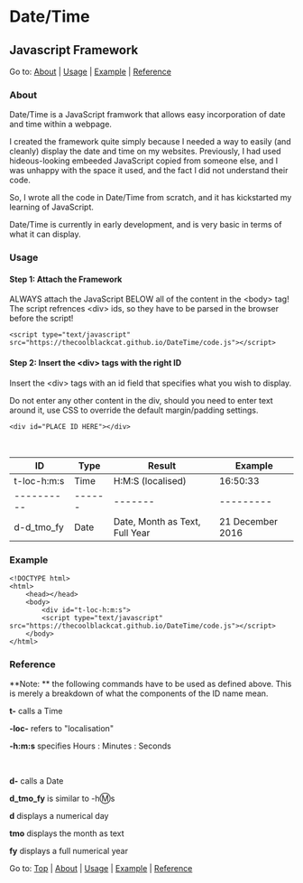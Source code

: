 
# Date/Time
## Javascript Framework

Go to: [About](#about) | [Usage](#usage) | [Example](#example) | [Reference](#reference)

### About
Date/Time is a JavaScript framwork that allows easy incorporation of date and time within a webpage.

I created the framework quite simply because I needed a way to easily (and cleanly) display the date and time on my websites. Previously, I had used hideous-looking embeeded JavaScript copied from someone else, and I was unhappy with the space it used, and the fact I did not understand their code.

So, I wrote all the code in Date/Time from scratch, and it has kickstarted my learning of JavaScript.

Date/Time is currently in early development, and is very basic in terms of what it can display.

### Usage
#### Step 1: Attach the Framework

ALWAYS attach the JavaScript BELOW all of the content in the &lt;body&gt; tag!
The script refrences &lt;div&gt; ids, so they have to be parsed in the browser before the script!

	<script type="text/javascript" src="https://thecoolblackcat.github.io/DateTime/code.js"></script>

#### Step 2: Insert the &lt;div&gt; tags with the right ID

Insert the &lt;div&gt; tags with an id field that specifies what you wish to display.

Do not enter any other content in the div, should you need to enter text around it, use CSS to override the default margin/padding settings.

	<div id="PLACE ID HERE"></div>

&nbsp;

  ID     | Type | Result | Example
----------|------|-------|---------
  t-loc-h\:m\:s | Time | H:M:S (localised) | 16:50:33
----------|------|-------|---------
d-d_tmo_fy  | Date | Date, Month as Text, Full Year | 21 December 2016

### Example

	<!DOCTYPE html>
	<html>
		<head></head>
		<body>
			<div id="t-loc-h:m:s">
			<script type="text/javascript" src="https://thecoolblackcat.github.io/DateTime/code.js"></script>
		</body>
	</html>

### Reference
**Note: ** the following commands have to be used as defined above.
This is merely a breakdown of what the components of the ID name mean.

**t-** calls a Time

**-loc-** refers to "localisation"

**-h\:m\:s** specifies Hours : Minutes : Seconds

&nbsp;

**d-**  calls a Date

**d_tmo_fy** is similar to -h:m:s

**d** displays a numerical day

**tmo** displays the month as text

**fy** displays a full numerical year

Go to: [Top](#) | [About](#about) | [Usage](#usage) | [Example](#example) | [Reference](#reference)

